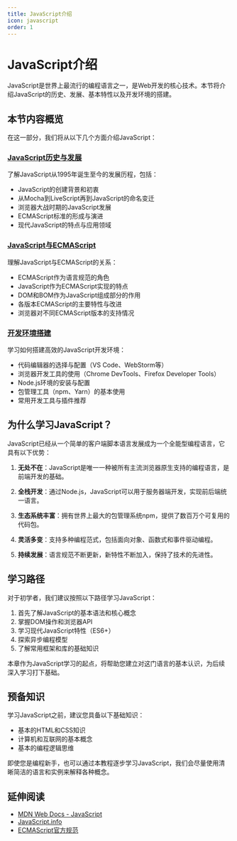 ```yaml
---
title: JavaScript介绍
icon: javascript
order: 1
---
```


# JavaScript介绍

JavaScript是世界上最流行的编程语言之一，是Web开发的核心技术。本节将介绍JavaScript的历史、发展、基本特性以及开发环境的搭建。

## 本节内容概览

在这一部分，我们将从以下几个方面介绍JavaScript：

### [JavaScript历史与发展](./1.1.1-JavaScript历史与发展.md)

了解JavaScript从1995年诞生至今的发展历程，包括：
- JavaScript的创建背景和初衷
- 从Mocha到LiveScript再到JavaScript的命名变迁
- 浏览器大战时期的JavaScript发展
- ECMAScript标准的形成与演进
- 现代JavaScript的特点与应用领域

### [JavaScript与ECMAScript](./1.1.2-JavaScript与ECMAScript.md)

理解JavaScript与ECMAScript的关系：
- ECMAScript作为语言规范的角色
- JavaScript作为ECMAScript实现的特点
- DOM和BOM作为JavaScript组成部分的作用
- 各版本ECMAScript的主要特性与改进
- 浏览器对不同ECMAScript版本的支持情况

### [开发环境搭建](./1.1.3-开发环境搭建.md)

学习如何搭建高效的JavaScript开发环境：
- 代码编辑器的选择与配置（VS Code、WebStorm等）
- 浏览器开发工具的使用（Chrome DevTools、Firefox Developer Tools）
- Node.js环境的安装与配置
- 包管理工具（npm、Yarn）的基本使用
- 常用开发工具与插件推荐

## 为什么学习JavaScript？

JavaScript已经从一个简单的客户端脚本语言发展成为一个全能型编程语言，它具有以下优势：

1. **无处不在**：JavaScript是唯一一种被所有主流浏览器原生支持的编程语言，是前端开发的基础。

2. **全栈开发**：通过Node.js，JavaScript可以用于服务器端开发，实现前后端统一语言。

3. **生态系统丰富**：拥有世界上最大的包管理系统npm，提供了数百万个可复用的代码包。

4. **灵活多变**：支持多种编程范式，包括面向对象、函数式和事件驱动编程。

5. **持续发展**：语言规范不断更新，新特性不断加入，保持了技术的先进性。

## 学习路径

对于初学者，我们建议按照以下路径学习JavaScript：

1. 首先了解JavaScript的基本语法和核心概念
2. 掌握DOM操作和浏览器API
3. 学习现代JavaScript特性（ES6+）
4. 探索异步编程模型
5. 了解常用框架和库的基础知识

本章作为JavaScript学习的起点，将帮助您建立对这门语言的基本认识，为后续深入学习打下基础。

## 预备知识

学习JavaScript之前，建议您具备以下基础知识：

- 基本的HTML和CSS知识
- 计算机和互联网的基本概念
- 基本的编程逻辑思维

即使您是编程新手，也可以通过本教程逐步学习JavaScript，我们会尽量使用清晰简洁的语言和实例来解释各种概念。

## 延伸阅读

- [MDN Web Docs - JavaScript](https://developer.mozilla.org/zh-CN/docs/Web/JavaScript)
- [JavaScript.info](https://zh.javascript.info/)
- [ECMAScript官方规范](https://www.ecma-international.org/publications-and-standards/standards/ecma-262/)